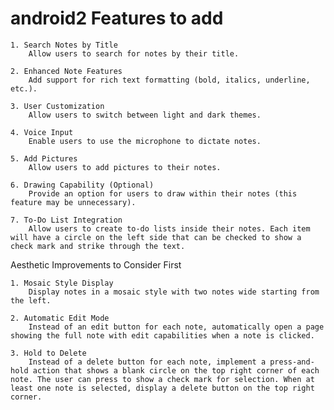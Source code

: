 # android2 Features to add

    1. Search Notes by Title
        Allow users to search for notes by their title.

    2. Enhanced Note Features
        Add support for rich text formatting (bold, italics, underline, etc.).

    3. User Customization
        Allow users to switch between light and dark themes.

    4. Voice Input
        Enable users to use the microphone to dictate notes.

    5. Add Pictures
        Allow users to add pictures to their notes.

    6. Drawing Capability (Optional)
        Provide an option for users to draw within their notes (this feature may be unnecessary).

    7. To-Do List Integration
        Allow users to create to-do lists inside their notes. Each item will have a circle on the left side that can be checked to show a check mark and strike through the text.

Aesthetic Improvements to Consider First

    1. Mosaic Style Display
        Display notes in a mosaic style with two notes wide starting from the left.

    2. Automatic Edit Mode
        Instead of an edit button for each note, automatically open a page showing the full note with edit capabilities when a note is clicked.

    3. Hold to Delete
        Instead of a delete button for each note, implement a press-and-hold action that shows a blank circle on the top right corner of each note. The user can press to show a check mark for selection. When at least one note is selected, display a delete button on the top right corner.


